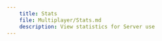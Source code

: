 ```yaml
---
    title: Stats
    file: Multiplayer/Stats.md
    description: View statistics for Server use 
---
```


